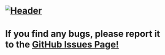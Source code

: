 # [![Header](https://i.imgur.com/Dw6MgvH.png)](https://plextora.github.io/random-quotes-gen)

# If you find any bugs, please report it to the [GitHub Issues Page!](https://github.com/Plextora/random-quotes-gen/issues)
